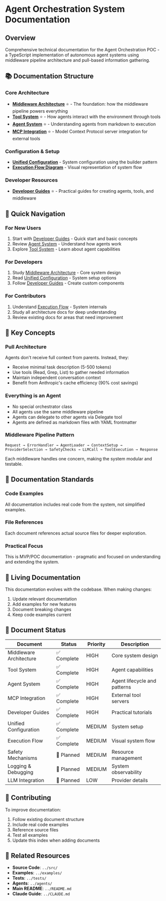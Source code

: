 # Agent Orchestration System Documentation

## Overview

Comprehensive technical documentation for the Agent Orchestration POC - a TypeScript implementation of autonomous agent
systems using middleware pipeline architecture and pull-based information gathering.

## 📚 Documentation Structure

### Core Architecture

- **[Middleware Architecture](./middleware-architecture.md)** ⭐ - The foundation: how the middleware pipeline powers
  everything
- **[Tool System](./tool-system.md)** ⭐ - How agents interact with the environment through tools
- **[Agent System](./agent-system.md)** ⭐ - Understanding agents from markdown to execution
- **[MCP Integration](./mcp-integration.md)** ⭐ - Model Context Protocol server integration for external tools

### Configuration & Setup

- **[Unified Configuration](./unified-configuration.md)** - System configuration using the builder pattern
- **[Execution Flow Diagram](./execution-flow-diagram.md)** - Visual representation of system flow

### Developer Resources

- **[Developer Guides](./developer-guides.md)** ⭐ - Practical guides for creating agents, tools, and middleware

## 🚀 Quick Navigation

### For New Users

1. Start with [Developer Guides](./developer-guides.md) - Quick start and basic concepts
2. Review [Agent System](./agent-system.md) - Understand how agents work
3. Explore [Tool System](./tool-system.md) - Learn about agent capabilities

### For Developers

1. Study [Middleware Architecture](./middleware-architecture.md) - Core system design
2. Read [Unified Configuration](./unified-configuration.md) - System setup options
3. Follow [Developer Guides](./developer-guides.md) - Create custom components

### For Contributors

1. Understand [Execution Flow](./execution-flow-diagram.md) - System internals
2. Study all architecture docs for deep understanding
3. Review existing docs for areas that need improvement

## 🎯 Key Concepts

### Pull Architecture

Agents don't receive full context from parents. Instead, they:

- Receive minimal task description (5-500 tokens)
- Use tools (Read, Grep, List) to gather needed information
- Maintain independent conversation context
- Benefit from Anthropic's cache efficiency (90% cost savings)

### Everything is an Agent

- No special orchestrator class
- All agents use the same middleware pipeline
- Agents can delegate to other agents via Delegate tool
- Agents are defined as markdown files with YAML frontmatter

### Middleware Pipeline Pattern

```
Request → ErrorHandler → AgentLoader → ContextSetup → ProviderSelection → SafetyChecks → LLMCall → ToolExecution → Response
```

Each middleware handles one concern, making the system modular and testable.

## 📖 Documentation Standards

### Code Examples

All documentation includes real code from the system, not simplified examples.

### File References

Each document references actual source files for deeper exploration.

### Practical Focus

This is MVP/POC documentation - pragmatic and focused on understanding and extending the system.

## 🔄 Living Documentation

This documentation evolves with the codebase. When making changes:

1. Update relevant documentation
2. Add examples for new features
3. Document breaking changes
4. Keep code examples current

## 📝 Document Status

| Document                | Status     | Priority | Description                  |
|-------------------------|------------|----------|------------------------------|
| Middleware Architecture | ✅ Complete | HIGH     | Core system design           |
| Tool System             | ✅ Complete | HIGH     | Agent capabilities           |
| Agent System            | ✅ Complete | HIGH     | Agent lifecycle and patterns |
| MCP Integration         | ✅ Complete | HIGH     | External tool servers        |
| Developer Guides        | ✅ Complete | HIGH     | Practical tutorials          |
| Unified Configuration   | ✅ Complete | MEDIUM   | System setup                 |
| Execution Flow          | ✅ Complete | MEDIUM   | Visual system flow           |
| Safety Mechanisms       | 🔄 Planned | MEDIUM   | Resource management          |
| Logging & Debugging     | 🔄 Planned | MEDIUM   | System observability         |
| LLM Integration         | 🔄 Planned | LOW      | Provider details             |

## 🤝 Contributing

To improve documentation:

1. Follow existing document structure
2. Include real code examples
3. Reference source files
4. Test all examples
5. Update this index when adding documents

## 🔗 Related Resources

- **Source Code**: `../src/`
- **Examples**: `../examples/`
- **Tests**: `../tests/`
- **Agents**: `../agents/`
- **Main README**: `../README.md`
- **Claude Guide**: `../CLAUDE.md`